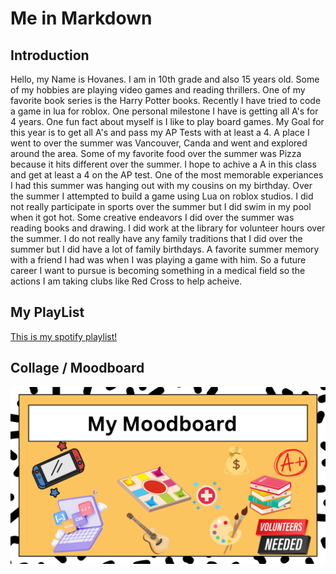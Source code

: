 # Me in Markdown

## Introduction

Hello, my Name is Hovanes. I am in 10th grade and also 15 years old. Some of my hobbies are playing video games and reading thrillers. One of my favorite book series is the Harry Potter books. Recently I have tried to code a game in lua for roblox. 
One personal milestone I have is getting all A's for 4 years. One fun fact about myself is I like to play board games. My Goal for this year is to get all A's and pass my AP Tests with at least a 4. A place I went to over the summer was Vancouver, Canda and went and explored around the area. Some of my favorite food over the summer was Pizza because it hits different over the summer. 
I hope to achive a A in this class and get at least a 4 on the AP test. One of the most memorable experiances I had this summer was hanging out with my cousins on my birthday. Over the summer I attempted to build a game using Lua on roblox studios. I did not really participate in sports over the summer but I did swim in my pool when it got hot. Some creative endeavors I did over the summer was reading books and drawing. I did work at the library for volunteer hours over the summer.
 I do not really have any family traditions that I did over the summer but I did have a lot of family birthdays. A favorite summer memory with a friend I had was when I was playing a game with him. So a future career I want to pursue is becoming something in a medical field so the actions I am taking clubs like Red Cross to help acheive.  

## My PlayList

[This is my spotify playlist!]()

## Collage / Moodboard


![This is an image of my collage](MoodBoard.png)
